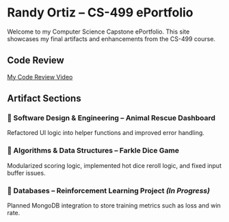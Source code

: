 # Randy Ortiz – CS-499 ePortfolio

Welcome to my Computer Science Capstone ePortfolio. This site showcases my final artifacts and enhancements from the CS-499 course.

## Code Review

[My Code Review Video](https://drive.google.com/file/d/1ukBOgfpPEcaF-qPUiikywnUlCqqw6436/view?usp=drive_link)

## Artifact Sections

### 🧱 Software Design & Engineering – Animal Rescue Dashboard
Refactored UI logic into helper functions and improved error handling.

### 🎲 Algorithms & Data Structures – Farkle Dice Game
Modularized scoring logic, implemented hot dice reroll logic, and fixed input buffer issues.

### 🧠 Databases – Reinforcement Learning Project *(In Progress)*
Planned MongoDB integration to store training metrics such as loss and win rate.
